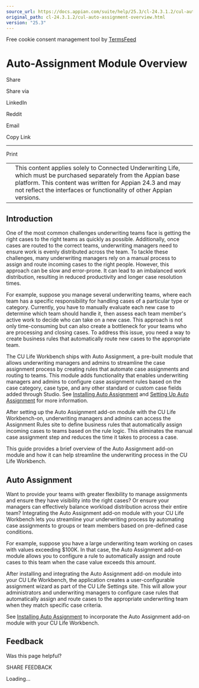 ```yaml
---
source_url: https://docs.appian.com/suite/help/25.3/cl-24.3.1.2/cul-auto-assignment-overview.html
original_path: cl-24.3.1.2/cul-auto-assignment-overview.html
version: "25.3"
---
```


Free cookie consent management tool by [TermsFeed](https://www.termsfeed.com/)

# Auto-Assignment Module Overview

Share

Share via

LinkedIn

Reddit

Email

Copy Link

* * *

Print

<table><tbody><tr><td><i class="fa fa-check-square-o" aria-hidden="true"></i></td><td>This content applies solely to Connected Underwriting Life, which must be purchased separately from the Appian base platform. This content was written for Appian 24.3 and may not reflect the interfaces or functionality of other Appian versions.</td></tr></tbody></table>

## Introduction

One of the most common challenges underwriting teams face is getting the right cases to the right teams as quickly as possible. Additionally, once cases are routed to the correct teams, underwriting managers need to ensure work is evenly distributed across the team. To tackle these challenges, many underwriting managers rely on a manual process to assign and route incoming cases to the right people. However, this approach can be slow and error-prone. It can lead to an imbalanced work distribution, resulting in reduced productivity and longer case resolution times.

For example, suppose you manage several underwriting teams, where each team has a specific responsibility for handling cases of a particular type or category. Currently, you have to manually evaluate each new case to determine which team should handle it, then assess each team member's active work to decide who can take on a new case. This approach is not only time-consuming but can also create a bottleneck for your teams who are processing and closing cases. To address this issue, you need a way to create business rules that automatically route new cases to the appropriate team.

The CU Life Workbench ships with Auto Assignment, a pre-built module that allows underwriting managers and admins to streamline the case assignment process by creating rules that automate case assignments and routing to teams. This module adds functionality that enables underwriting managers and admins to configure case assignment rules based on the case category, case type, and any other standard or custom case fields added through Studio. See [Installing Auto Assignment](cul-auto-assignment-module-installation.html) and [Setting Up Auto Assignment](.) for more information.

After setting up the Auto Assignment add-on module with the CU Life Workbench-on, underwriting managers and admins can access the Assignment Rules site to define business rules that automatically assign incoming cases to teams based on the rule logic. This eliminates the manual case assignment step and reduces the time it takes to process a case.

This guide provides a brief overview of the Auto Assignment add-on module and how it can help streamline the underwriting process in the CU Life Workbench.

## Auto Assignment

Want to provide your teams with greater flexibility to manage assignments and ensure they have visibility into the right cases? Or ensure your managers can effectively balance workload distribution across their entire team? Integrating the Auto Assignment add-on module with your CU Life Workbench lets you streamline your underwriting process by automating case assignments to groups or team members based on pre-defined case conditions.

For example, suppose you have a large underwriting team working on cases with values exceeding $100K. In that case, the Auto Assignment add-on module allows you to configure a rule to automatically assign and route cases to this team when the case value exceeds this amount.

After installing and integrating the Auto Assignment add-on module into your CU Life Workbench, the application creates a user-configurable assignment wizard as part of the CU Life Settings site. This will allow your administrators and underwriting managers to configure case rules that automatically assign and route cases to the appropriate underwriting team when they match specific case criteria.

See [Installing Auto Assignment](cul-auto-assignment-module-installation.html) to incorporate the Auto Assignment add-on module with your CU Life Workbench.

## Feedback

Was this page helpful?

SHARE FEEDBACK

Loading...
